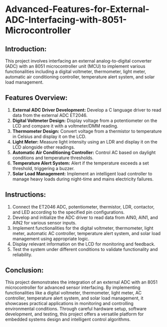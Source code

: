 # Advanced-Features-for-External-ADC-Interfacing-with-8051-Microcontroller


## Introduction:
This project involves interfacing an external analog-to-digital converter (ADC) with an 8051 microcontroller unit (MCU) to implement various functionalities including a digital voltmeter, thermometer, light meter, automatic air conditioning controller, temperature alert system, and solar load management.

## Features Overview:
1. **External ADC Driver Development:** Develop a C language driver to read data from the external ADC ET2046.
2. **Digital Voltmeter Design:** Display voltage from a potentiometer on the LCD and compare it with a voltmeter/DMM reading.
3. **Thermometer Design:** Convert voltage from a thermistor to temperature in Celsius and display it on the LCD.
4. **Light Meter:** Measure light intensity using an LDR and display it on the LCD alongside other readings.
5. **Automatic Air Conditioning Controller:** Control AC based on daylight conditions and temperature thresholds.
6. **Temperature Alert System:** Alert if the temperature exceeds a set threshold, triggering a buzzer.
7. **Solar Load Management:** Implement an intelligent load controller to manage heavy loads during night-time and mains electricity failures.

## Instructions:
1. Connect the ET2046 ADC, potentiometer, thermistor, LDR, contactor, and LED according to the specified pin configurations.
2. Develop and initialize the ADC driver to read data from AIN0, AIN1, and AIN2 for various sensor inputs.
3. Implement functionalities for the digital voltmeter, thermometer, light meter, automatic AC controller, temperature alert system, and solar load management using appropriate logic.
4. Display relevant information on the LCD for monitoring and feedback.
5. Test the system under different conditions to validate functionality and reliability.

## Conclusion:

This project demonstrates the integration of an external ADC with an 8051 microcontroller for advanced sensor interfacing. By implementing functionalities like a digital voltmeter, thermometer, light meter, AC controller, temperature alert system, and solar load management, it showcases practical applications in monitoring and controlling environmental conditions. Through careful hardware setup, software development, and testing, this project offers a versatile platform for embedded systems design and intelligent control algorithms.
